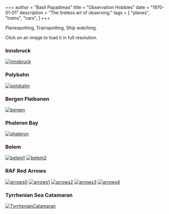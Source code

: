 +++
author = "Basil Papadimas"
title = "Observation Hobbies"
date = "1970-01-01"
description = "The tireless art of observing."
tags = [
    "planes", "trains", "cars",
]
+++

Planespotting, Trainspotting, Ship watching.

Click on an image to load it in full resolution.

### Innsbruck
[![innsbruck](/images/spotting/innsbruck_min.jpeg "innsbruck")](/images/spotting/innsbruck.jpeg)

### Polybahn
[![polybahn](/images/spotting/polybahn_min.jpeg "polybahn")](/images/spotting/polybahn.jpeg)

### Bergen Fløibanen
[![bergen](/images/spotting/bergen_min.jpeg "bergen")](/images/spotting/bergen.jpeg)

### Phaleron Bay
[![phaleron](/images/spotting/PhaleronBay_min.jpeg "bergen")](/images/spotting/PhaleronBay.jpeg)

### Belem
[![belem1](/images/spotting/belem1_min.jpeg "belem1")](/images/spotting/belem1.jpeg)
[![belem2](/images/spotting/belem2_min.jpeg "belem2")](/images/spotting/belem2.jpeg)

### RAF Red Arrows
[![arrows0](/images/spotting/arrows0_min.jpeg "arrows5")](/images/spotting/arrows0.jpeg)
[![arrows1](/images/spotting/arrows1_min.jpeg "arrows1")](/images/spotting/arrows1.jpeg)
[![arrows2](/images/spotting/arrows2_min.jpeg "arrows2")](/images/spotting/arrows2.jpeg)
[![arrows3](/images/spotting/arrows3_min.jpeg "arrows3")](/images/spotting/arrows3.jpeg)
[![arrows4](/images/spotting/arrows4_min.jpeg "arrows4")](/images/spotting/arrows4.jpeg)

### Tyrrhenian Sea Catamaran
[![TyrrhenianCatamaran](/images/spotting/TyrrhenianCatamaran_min.jpeg "arrows4")](/images/spotting/TyrrhenianCatamaran.jpeg)

